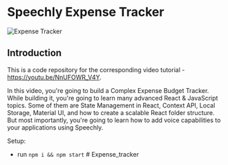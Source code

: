 # Speechly Expense Tracker

![Expense Tracker](https://i.ibb.co/VJjj3Kp/Screenshot-2020-12-18-205600.png)

## Introduction
This is a code repository for the corresponding video tutorial - https://youtu.be/NnUFOWR_V4Y.

In this video, you're going to build a Complex Expense Budget Tracker. While building it, you're going to learn many advanced React & JavaScript topics. Some of them are State Management in React, Context API, Local Storage, Material UI, and how to create a scalable React folder structure. But most importantly, you're going to learn how to add voice capabilities to your applications using Speechly. 

Setup:
- run ```npm i && npm start```
#   E x p e n s e _ t r a c k e r  
 